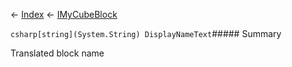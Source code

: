 ← [Index](Api-Index) ← [IMyCubeBlock](VRage.Game.ModAPI.Ingame.IMyCubeBlock)

```csharp[string](System.String) DisplayNameText```##### Summary

Translated block name

